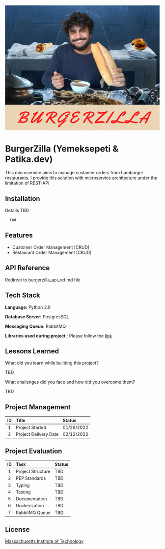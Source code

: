 
![Burgerzilla Cover Photo](4_project_docs/images/burgerzilla_cover_photo.png)
# BurgerZilla (Yemeksepeti & Patika.dev)

This microservice aims to manage customer orders from hamburger restaurants.
I provide this solution with microservice architecture under the limitation of REST-API


## Installation

Details TBD

```bash
  tbd
```
    
## Features

- Customer Order Management [CRUD]
- Restaurant Order Management [CRUD]

## API Reference
Redirect to burgerzilla_api_ref.md file

## Tech Stack
**Language:** Python 3.9 

**Database Server:** PostgresSQL

**Messaging Queue:** RabbitMQ

**Libraries used during project** : Please follow the [link](4_project_docs/burgerzilla_libraries_reference.md)


## Lessons Learned

What did you learn while building this project? 

TBD


What challenges did you face and how did you overcome them?

TBD
## Project Management

| ID | Title                 | Status |
| :---: |:----------------------|:------|
| 1 | Project Started       | 01/29/2022 |
| 2 | Project Delivery Date | 02/12/2022 |

## Project Evaluation

| ID | Task | Status |
| :---: |:------|:------|
| 1 | Project Structure | TBD |
| 2 | PEP Standards | TBD |
| 3 | Typing | TBD |
| 4 | Testing | TBD |
| 5 | Documentation | TBD |
| 6 | Dockerization | TBD |
| 7 | RabbitMQ Queue | TBD |

## License

[Massachusetts Institute of Technology](https://choosealicense.com/licenses/mit/)

